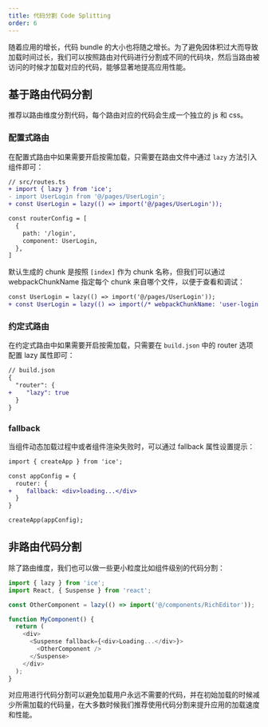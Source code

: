 ```yaml
---
title: 代码分割 Code Splitting
order: 6
---
```


随着应用的增长，代码 bundle 的大小也将随之增长。为了避免因体积过大而导致加载时间过长，我们可以按照路由对代码进行分割成不同的代码块，然后当路由被访问的时候才加载对应的代码，能够显著地提高应用性能。

## 基于路由代码分割

推荐以路由维度分割代码，每个路由对应的代码会生成一个独立的 js 和 css。

### 配置式路由

在配置式路由中如果需要开启按需加载，只需要在路由文件中通过 `lazy` 方法引入组件即可：

```diff
// src/routes.ts
+ import { lazy } from 'ice';
- import UserLogin from '@/pages/UserLogin';
+ const UserLogin = lazy(() => import('@/pages/UserLogin'));

const routerConfig = [
  {
    path: '/login',
    component: UserLogin,
  },
]
```

默认生成的 chunk 是按照 `[index]` 作为 chunk 名称，但我们可以通过 webpackChunkName 指定每个 chunk 来自哪个文件，以便于查看和调试：

```diff
const UserLogin = lazy(() => import('@/pages/UserLogin'));
+ const UserLogin = lazy(() => import(/* webpackChunkName: 'user-login' */'@/pages/UserLogin'));
```

### 约定式路由

在约定式路由中如果需要开启按需加载，只需要在 `build.json` 中的 router 选项配置 lazy 属性即可：

```diff
// build.json
{
  "router": {
+    "lazy": true
  }
}
```

### fallback

当组件动态加载过程中或者组件渲染失败时，可以通过 fallback 属性设置提示：

```diff
import { createApp } from 'ice';

const appConfig = {
  router: {
+    fallback: <div>loading...</div>
  }
}

createApp(appConfig);
```

## 非路由代码分割

除了路由维度，我们也可以做一些更小粒度比如组件级别的代码分割：

```ts
import { lazy } from 'ice';
import React, { Suspense } from 'react';

const OtherComponent = lazy(() => import('@/components/RichEditor'));

function MyComponent() {
  return (
    <div>
      <Suspense fallback={<div>Loading...</div>}>
        <OtherComponent />
      </Suspense>
    </div>
  );
}
```

对应用进行代码分割可以避免加载用户永远不需要的代码，并在初始加载的时候减少所需加载的代码量，在大多数时候我们推荐使用代码分割来提升应用的加载速度和性能。
